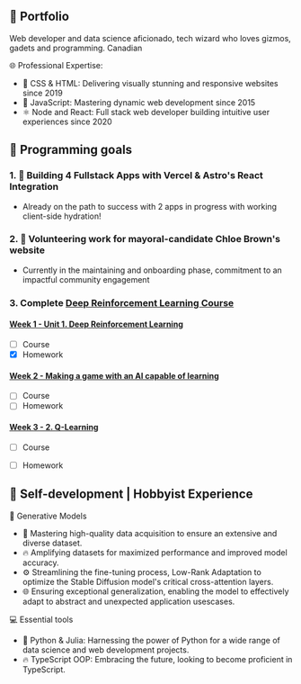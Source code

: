 ## 🌟 Portfolio 
Web developer and data science aficionado, tech wizard who loves gizmos, gadets and programming. Canadian 

🌐 Professional Expertise:
* 🎨 CSS & HTML: Delivering visually stunning and responsive websites since 2019
* 🚀 JavaScript: Mastering dynamic web development since 2015
* ⚛️ Node and React: Full stack web developer building intuitive user experiences since 2020

## 🎯 Programming goals 

### 1. 🚀 Building 4 Fullstack Apps with Vercel & Astro's React Integration
- Already on the path to success with 2 apps in progress with working client-side hydration!

### 2. 🌇 Volunteering work for mayoral-candidate Chloe Brown's website
- Currently in the maintaining and onboarding phase, commitment to an impactful community engagement

### 3. Complete [Deep Reinforcement Learning Course](https://huggingface.co/learn/deep-rl-course/unit1/summary?fw=pt)

#### [Week 1 - Unit 1. Deep Reinforcement Learning](https://huggingface.co/learn/deep-rl-course/unit1/introduction?fw=pt)
- [ ] Course
- [x] Homework

#### [Week 2 - Making a game with an AI capable of learning](https://huggingface.co/learn/deep-rl-course/unitbonus1/introduction?fw=pt)
- [ ] Course
- [ ] Homework

#### [Week 3 - 2. Q-Learning](https://huggingface.co/learn/deep-rl-course/unit2/introduction?fw=pt)
- [ ] Course
- [ ] Homework


## 🌟 Self-development | Hobbyist Experience
🧪 Generative Models 
* 🌟 Mastering high-quality data acquisition to ensure an extensive and diverse dataset.
* 🔥 Amplifying datasets for maximized performance and improved model accuracy.
* ⚙️ Streamlining the fine-tuning process, Low-Rank Adaptation to optimize the Stable Diffusion model's critical cross-attention layers.
* 🌐 Ensuring exceptional generalization, enabling the model to effectively adapt to abstract and unexpected application usescases.

💻 Essential tools
* 🐍 Python & Julia: Harnessing the power of Python for a wide range of data science and web development projects.
* 🔥 TypeScript OOP: Embracing the future, looking to become proficient in TypeScript.

